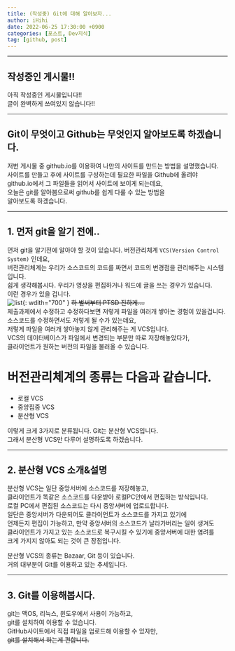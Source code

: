 ```yaml
---
title: (작성중) Git에 대해 알아보자...
author: iHihi
date: 2022-06-25 17:30:00 +0900
categories: [포스트, Dev지식]
tag: [github, post]
---
```


---
## 작성중인 게시물!!
아직 작성중인 게시물입니다!!  
글이 완벽하게 쓰여있지 않습니다!!  

---  

## Git이 무엇이고 Github는 무엇인지 알아보도록 하겠습니다.
저번 게시물 중 github.io를 이용하여 나만의 사이트를 만드는 방법을 설명했습니다.  
사이트를 만들고 후에 사이트를 구성하는데 필요한 파일을 Github에 올려야  
github.io에서 그 파일들을 읽어서 사이트에 보이게 되는데요,  
오늘은 git를 알아봄으로써 github를 쉽게 다룰 수 있는 방법을  
알아보도록 하겠습니다.  

---

## 1. 먼저 git을 알기 전에..  
먼저 git을 알기전에 알아야 할 것이 있습니다.
버전관리체계 ```VCS(Version Control System)``` 인데요,  
버전관리체계는 우리가 소스코드의 코드를 짜면서 코드의 변경점을 관리해주는 시스템입니다.  
쉽게 생각해봅시다. 우리가 영상을 편집하거나 워드에 글을 쓰는 경우가 있습니다.  
이런 경우가 있을 겁니다.  
![list](/img/post_img/what_is_github/lists.png){: wdith="700"  }
~~하 벌써부터 PTSD 진하게....~~  
제출과제에서 수정하고 수정하다보면 저렇게 파일을 여러개 쌓아논 경험이 있을겁니다.  
소스코드를 수정하면서도 저렇게 될 수가 있는데요,  
저렇게 파일을 여러개 쌓아놓지 않게 관리해주는 게 VCS입니다.  
VCS의 데이터베이스가 파일에서 변경되는 부분만 따로 저장해놓았다가,  
클라이언트가 원하는 버전의 파일을 불러올 수 있습니다.  
  
# 버전관리체계의 종류는 다음과 같습니다.
* 로컬 VCS  
* 중앙집중 VCS  
* 분산형 VCS  
  
이렇게 크게 3가지로 분류됩니다. Git는 분산형 VCS입니다.  
그래서 분산형 VCS만 다루어 설명하도록 하겠습니다.  

---

## 2. 분산형 VCS 소개&설명
분산형 VCS는 일단 중앙서버에 소스코드를 저장해놓고,  
클라이언트가 똑같은 소스코드를 다운받아 로컬PC안에서 편집하는 방식입니다.  
로컬 PC에서 편집된 소스코드는 다시 중앙서버에 업로드합니다.  
일단은 중앙서버가 다운되어도 클라이언트가 소스코드를 가지고 있기에  
언제든지 편집이 가능하고, 만약 중앙서버의 소스코드가 날라가버리는 일이 생겨도  
클라이언트가 가지고 있는 소스코드로 복구시킬 수 있기에 중앙서버에 대한 염려를  
크게 가지지 않아도 되는 것이 큰 장점입니다.  
  
분산형 VCS의 종류는 Bazaar, Git 등이 있습니다.  
거의 대부분이 Git를 이용하고 있는 추세입니다.  

---  
## 3. Git를 이용해봅시다.  
git는 맥OS, 리눅스, 윈도우에서 사용이 가능하고,  
git를 설치하여 이용할 수 있습니다.  
GitHub사이트에서 직접 파일을 업로드해 이용할 수 있자만,  
~~git를 설치해서 하는게 편합니다.~~  
  





